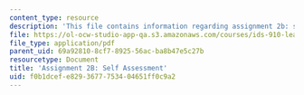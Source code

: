 ```yaml
---
content_type: resource
description: 'This file contains information regarding assignment 2b: self assessment.'
file: https://ol-ocw-studio-app-qa.s3.amazonaws.com/courses/ids-910-leadership-development-fall-2014/f0b1dcefe8293677753404651ff0c9a2_MITESD_801F14_Assign2B.pdf
file_type: application/pdf
parent_uid: 69a92810-8cf7-8925-56ac-ba8b47e5c27b
resourcetype: Document
title: 'Assignment 2B: Self Assessment'
uid: f0b1dcef-e829-3677-7534-04651ff0c9a2
---
```


